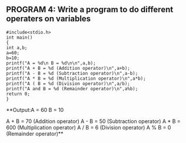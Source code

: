 ## PROGRAM 4: Write a program to do different operaters on variables
```
#include<stdio.h>
int main()
{
int a,b; 
a=60;
b=10;
printf("A = %d\n B = %d\n\n",a,b);
printf("A + B = %d (Addition operator)\n",a+b);
printf("A - B = %d (Subtraction operator)\n",a-b);
printf("A * B = %d (Multiplication operator)\n",a*b);
printf("A ( B = %d (Division operator)\n",a/b);
printf("A and B = %d (Remainder operator)\n",a%b);
return 0;
}
```
**Output:A = 60
 B = 10

A + B = 70 (Addition operator)
A - B = 50 (Subtraction operator)
A * B = 600 (Multiplication  operator)
A / B = 6 (Division operator)
A % B = 0 (Remainder operator)**
